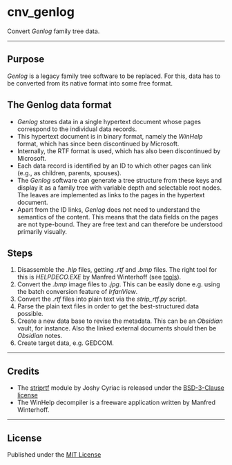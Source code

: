 # cnv_genlog

Convert *Genlog* family tree data.

------------

## Purpose

*Genlog* is a legacy family tree software to be replaced. 
For this, data has to be converted from its native format into some free format.

## The Genlog data format

-   *Genlog* stores data in a single hypertext document whose pages correspond to the individual data records. 
-   This hypertext document is in binary format, namely the *WinHelp* format, which has since been discontinued by Microsoft. 
-   Internally, the RTF format is used, which has also been discontinued by Microsoft. 
-   Each data record is identified by an ID to which other pages can link (e.g., as children, parents, spouses).
-   The *Genlog* software can generate a tree structure from these keys and display it as a family tree 
    with variable depth and selectable root nodes. The leaves are implemented as links to the pages in the hypertext document. 
-   Apart from the ID links, *Genlog* does not need to understand the semantics of the content. 
    This means that the data fields on the pages are not type-bound. 
    They are free text and can therefore be understood primarily visually. 


## Steps

1. Disassemble the *.hlp* files, getting *.rtf* and *.bmp* files. The right tool for this is *HELPDECO.EXE* by Manfred Winterhoff 
   (see [tools](tools)).
2. Convert the *.bmp* image files to *.jpg*. This can be easily done e.g. using the batch conversion feature of *IrfanView*. 
3. Convert the *.rtf* files into plain text via the *strip_rtf.py* script.
4. Parse the plain text files in order to get the best-structured data possible.
5. Create a new data base to revise the metadata. This can be an *Obsidian* vault, for instance. 
   Also the linked external documents should then be *Obsidian* notes.
6. Create target data, e.g. GEDCOM. 

------------

## Credits

- The [striprtf](https://github.com/joshy/striprtf) module by Joshy Cyriac 
  is released under the [BSD-3-Clause license](https://github.com/joshy/striprtf?tab=BSD-3-Clause-1-ov-file#readme)
- The WinHelp decompiler is a freeware application written by Manfred Winterhoff.

------------

## License

Published under the [MIT License](https://opensource.org/licenses/mit-license.php)

